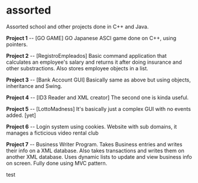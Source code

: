 # assorted
Assorted school and other projects done in C++ and Java.

<b>Project 1</b> -- [GO GAME] GO Japanese ASCI game done on C++, using pointers.

<b>Project 2</b> -- [RegistroEmpleados] Basic command application that calculates an employee's
salary and returns it after doing insurance and other substractions.
Also stores employee objects in a list.

<b>Project 3</b> -- [Bank Account GUI] Basically same as above but using objects, inheritance and Swing.

<b>Project 4</b> -- [ID3 Reader and XML creator] The second one is kinda useful.

<b>Project 5</b> -- [LottoMadness] It's basically just a complex GUI with no events added. [yet]

<b>Project 6</b> -- Login system using cookies. Website with sub domains, it manages a ficticious video rental club

<b>Project 7</b> -- Business Writer Program. Takes Business entries and writes their info on a XML database.
Also takes transactions and writes them on another XML database. Uses dynamic lists to update and view business info on screen. Fully done using MVC pattern. 

test
